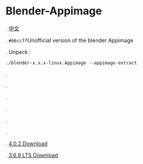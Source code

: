  # Blender-Appimage

. [中文](https://github.com/erroreutopia/Blender-Appimage/blob/main/README-zh.md)

. `#66ccff`Unofficial version of the blender Appimage

. Unpack :
```shell
./blender-x.x.x-linux.Appimage --appimage-extract
```
.

.

.

.

.

.

. [4.0.2 Download](https://github.com/erroreutopia/Blender-Appimage/releases/download/blender/blender-4.0.2-linux.Appimage)

. [3.6.9 LTS Download](https://github.com/erroreutopia/Blender-Appimage/releases/download/blender/blender-3.6.9LTS2025-linux.Appimage)
